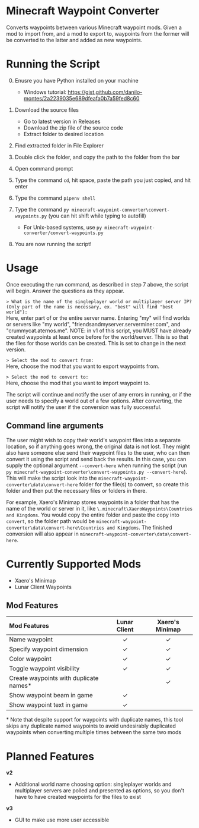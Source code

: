 # Minecraft Waypoint Converter
Converts waypoints between various Minecraft waypoint mods. Given a mod to import from, and a mod to export to, waypoints from the former will be converted to the latter and added as new waypoints.



# Running the Script
0. Enusre you have Python installed on your machine
    * Windows tutorial: https://gist.github.com/danilo-montes/2a2239035e689dfeafa0b7a59fed8c60

1. Download the source files
    * Go to latest version in Releases
    * Download the zip file of the source code
    * Extract folder to desired location

2. Find extracted folder in File Explorer

3. Double click the folder, and copy the path to the folder from the bar

4. Open command prompt

5. Type the command `cd`, hit space, paste the path you just copied, and hit enter

6. Type the command `pipenv shell`

7. Type the command `py minecraft-waypoint-converter\convert-waypoints.py` (you can hit shift while typing to autofill)
    * For Unix-based systems, use `py minecraft-waypoint-converter/convert-waypoints.py`

8. You are now running the script!


# Usage
Once executing the run command, as described in step 7 above, the script will begin. Answer the questions as they appear.

`> What is the name of the singleplayer world or multiplayer server IP? (Only part of the name is necessary, ex. "best" will find "best world"):` \
Here, enter part of or the entire server name. Entering "my" will find worlds or servers like "my world", "friendsandmyserver.serverminer.com", and "crummycat.aternos.me". NOTE: in v1 of this script, you MUST have already created waypoints at least once before for the world/server. This is so that the files for those worlds can be created. This is set to change in the next version.

`> Select the mod to convert from:` \
Here, choose the mod that you want to export waypoints from.

`> Select the mod to convert to:` \
Here, choose the mod that you want to import waypoint to.

The script will continue and notify the user of any errors in running, or if the user needs to specify a world out of a few options. After converting, the script will notify the user if the conversion was fully successful.

## Command line arguments
The user might wish to copy their world's waypoint files into a separate location, so if anything goes wrong, the original data is not lost. They might also have someone else send their waypoint files to the user, who can then convert it using the script and send back the results. In this case, you can supply the optional argument `--convert-here` when running the script (run `py minecraft-waypoint-converter\convert-waypoints.py --convert-here`). This will make the script look into the `minecraft-waypoint-converter\data\convert-here` folder for the file(s) to convert, so create this folder and then put the necessary files or folders in there.

For example, Xaero's Minimap stores waypoints in a folder that has the name of the world or server in it, like `\.minecraft\XaeroWaypoints\Countries and Kingdoms`. You would copy the entire folder and paste the copy into `convert`, so the folder path would be `minecraft-waypoint-converter\data\convert-here\Countries and Kingdoms`. The finished conversion will also appear in `minecraft-waypoint-converter\data\convert-here`.

# Currently Supported Mods
- Xaero's Minimap
- Lunar Client Waypoints


## Mod Features

| Mod Features                           | Lunar Client | Xaero's Minimap |
| :------------------------------------- | :----------: | :-------------: |
| Name waypoint                          | ✓            | ✓              |
| Specify waypoint dimension             | ✓            | ✓              |
| Color waypoint                         | ✓            | ✓              |
| Toggle waypoint visibility             | ✓            | ✓              |
| Create waypoints with duplicate names* |              | ✓              |
| Show waypoint beam in game             | ✓            |                |
| Show waypoint text in game             | ✓            |                |

\* Note that despite support for waypoints with duplicate names, this tool skips any duplicate named waypoints to avoid undesirably duplicated waypoints when converting multiple times between the same two mods

# Planned Features
__v2__
- Additional world name choosing option: singleplayer worlds and multiplayer servers are polled and presented as options, so you don't have to have created waypoints for the files to exist

__v3__
- GUI to make use more user accessible